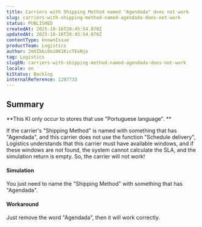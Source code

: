 ```yaml
---
title: Carriers with Shipping Method named "Agendada" does not work
slug: carriers-with-shipping-method-named-agendada-does-not-work
status: PUBLISHED
createdAt: 2025-10-16T20:45:54.870Z
updatedAt: 2025-10-16T20:45:54.870Z
contentType: knownIssue
productTeam: Logistics
author: 2mXZkbi0oi061KicTExNjo
tag: Logistics
slugEN: carriers-with-shipping-method-named-agendada-does-not-work
locale: en
kiStatus: Backlog
internalReference: 1207733
---
```


## Summary



**This KI only occur to stores that use "Portuguese language". **

If the carrier's "Shipping Method" is named with something that has "Agendada", and this carrier does not use the function "Schedule delivery", Logistics understands that this carrier must have available windows, and if these windows are not found, the system cannot calculate the SLA, and the simulation return is empty. So, the carrier will not work!


#### Simulation


You just need to name the "Shipping Method" with something that has "Agendada".


#### Workaround


Just remove the word "Agendada", then it will work correctly.



